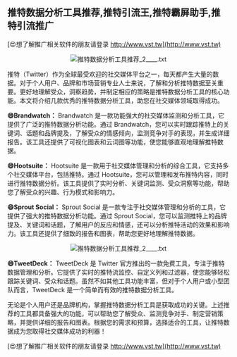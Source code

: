## **推特数据分析工具推荐,推特引流王,推特霸屏助手,推特引流推广**

[😍想了解推广相关软件的朋友请登录 http://www.vst.tw](http://www.vst.tw)

 <center><img src="https://vst.tw/MP4/tuiguang/png/1.png" alt="推特数据分析工具推荐_2____.txt"></center>

推特（Twitter）作为全球最受欢迎的社交媒体平台之一，每天都产生大量的数据。对于个人用户、品牌和市场营销专业人士来说，了解和分析推特数据至关重要。更好地理解受众，洞察趋势，并制定相应的策略是推特数据分析工具的核心功能。本文将介绍几款优秀的推特数据分析工具，助您在社交媒体领域取得成功。

**😄Brandwatch：**
Brandwatch 是一款功能强大的社交媒体监测和分析工具，它提供了广泛的推特数据分析功能。通过 Brandwatch，您可以实时跟踪推特上的关键词、话题和品牌提及，了解受众的情感倾向，监测竞争对手的表现，并生成详细报告。该工具还提供了可视化图表和云词图等功能，使您能够直观地理解推特数据。

**😄Hootsuite：**
Hootsuite 是一款用于社交媒体管理和分析的综合工具，它支持多个社交媒体平台，包括推特。通过 Hootsuite，您可以管理和发布推特内容，同时进行推特数据分析。该工具提供了实时分析、关键词监测、受众洞察等功能，帮助您了解受众的兴趣、行为模式和影响力。

**😄Sprout Social：**
Sprout Social 是一款专注于社交媒体管理和分析的工具，它提供了强大的推特数据分析功能。通过 Sprout Social，您可以监测推特上的品牌提及、关键词和话题，了解用户的反应和情感，还可以分析推特活动的效果和影响力。该工具还提供了细致的报告和图表，帮助您更好地理解推特数据。

 <center><img src="https://vst.tw/MP4/tuiguang/png/3.png" alt="推特数据分析工具推荐_2____.txt"></center>

**😄TweetDeck：**
TweetDeck 是 Twitter 官方推出的一款免费工具，专注于推特数据管理和分析。它提供了实时的推特流监控、自定义列和过滤器，使您能够轻松跟踪关键词、受众和话题。虽然不如其他工具功能丰富，但对于个人用户或小型团队而言，TweetDeck 是一个简单而有效的推特数据分析工具。

无论是个人用户还是品牌机构，掌握推特数据分析工具是获取成功的关键。上述推荐的工具都具备强大的功能，可以帮助您了解受众、监测竞争对手、制定营销策略，并提供详细的报告和图表。根据您的需求和预算，选择适合的工具，让推特数据成为您取得社交媒体成功的利器！

[😍想了解推广相关软件的朋友请登录 http://www.vst.tw](http://www.vst.tw)



